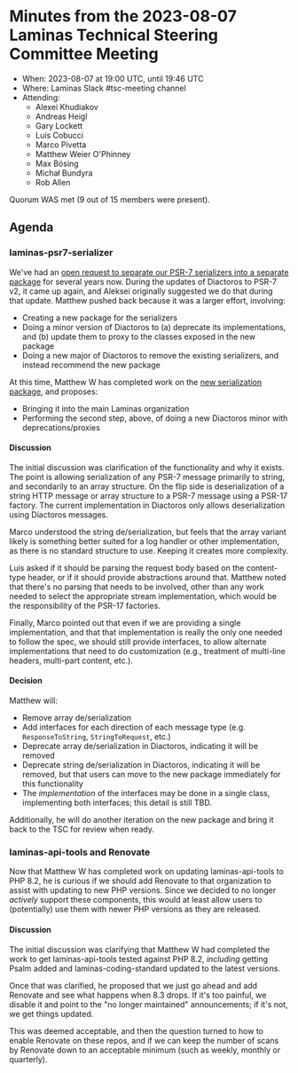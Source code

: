 # Minutes from the 2023-08-07 Laminas Technical Steering Committee Meeting

- When: 2023-08-07 at 19:00 UTC, until 19:46 UTC
- Where: Laminas Slack #tsc-meeting channel
- Attending:
    - Alexei Khudiakov
    - Andreas Heigl
    - Gary Lockett
    - Luís Cobucci
    - Marco Pivetta
    - Matthew Weier O'Phinney
    - Max Bösing
    - Michał Bundyra
    - Rob Allen

Quorum WAS met (9 out of 15 members were present).

## Agenda

### laminas-psr7-serializer

We've had an [open request to separate our PSR-7 serializers into a separate package](https://github.com/laminas/laminas-diactoros/issues/43) for several years now.
During the updates of Diactoros to PSR-7 v2, it came up again, and Aleksei originally suggested we do that during that update.
Matthew pushed back because it was a larger effort, involving:

- Creating a new package for the serializers
- Doing a minor version of Diactoros to (a) deprecate its implementations, and (b) update them to proxy to the classes exposed in the new package
- Doing a new major of Diactoros to remove the existing serializers, and instead recommend the new package

At this time, Matthew W has completed work on the [new serialization package](https://github.com/weierophinney/laminas-psr7-serializer), and proposes:

- Bringing it into the main Laminas organization
- Performing the second step, above, of doing a new Diactoros minor with deprecations/proxies

#### Discussion

The initial discussion was clarification of the functionality and why it exists.
The point is allowing serialization of any PSR-7 message primarily to string, and secondarily to an array structure.
On the flip side is deserialization of a string HTTP message or array structure to a PSR-7 message using a PSR-17 factory.
The current implementation in Diactoros only allows deserialization using Diactoros messages.

Marco understood the string de/serialization, but feels that the array variant likely is something better suited for a log handler or other implementation, as there is no standard structure to use.
Keeping it creates more complexity.

Luís asked if it should be parsing the request body based on the content-type header, or if it should provide abstractions around that.
Matthew noted that there's no parsing that needs to be involved, other than any work needed to select the appropriate stream implementation, which would be the responsibility of the PSR-17 factories.

Finally, Marco pointed out that even if we are providing a single implementation, and that that implementation is really the only one needed to follow the spec, we should still provide interfaces, to allow alternate implementations that need to do customization (e.g., treatment of multi-line headers, multi-part content, etc.).

#### Decision

Matthew will:

- Remove array de/serialization
- Add interfaces for each direction of each message type (e.g. `ResponseToString`, `StringToRequest`, etc.)
- Deprecate array de/serialization in Diactoros, indicating it will be removed
- Deprecate string de/serialization in Diactoros, indicating it will be removed, but that users can move to the new package immediately for this functionality
- The _implementation_ of the interfaces may be done in a single class, implementing both interfaces; this detail is still TBD.

Additionally, he will do another iteration on the new package and bring it back to the TSC for review when ready.

### laminas-api-tools and Renovate

Now that Matthew W has completed work on updating laminas-api-tools to PHP 8.2, he is curious if we should add Renovate to that organization to assist with updating to new PHP versions.
Since we decided to no longer _actively_ support these components, this would at least allow users to (potentially) use them with newer PHP versions as they are released.

#### Discussion

The initial discussion was clarifying that Matthew W had completed the work to get laminas-api-tools tested against PHP 8.2, _including_ getting Psalm added and laminas-coding-standard updated to the latest versions.

Once that was clarified, he proposed that we just go ahead and add Renovate and see what happens when 8.3 drops.
If it's too painful, we disable it and point to the "no longer maintained" announcements; if it's not, we get things updated.

This was deemed acceptable, and then the question turned to how to enable Renovate on these repos, and if we can keep the number of scans by Renovate down to an acceptable minimum (such as weekly, monthly or quarterly).
